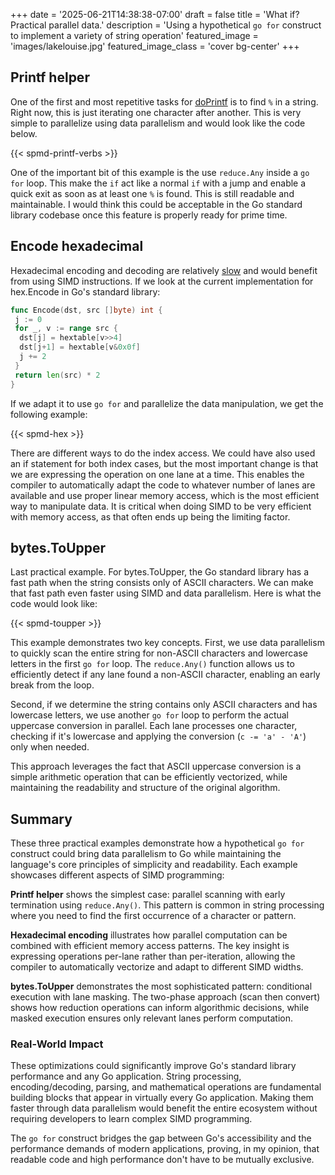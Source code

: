 +++
date = '2025-06-21T14:38:38-07:00'
draft = false
title = 'What if? Practical parallel data.'
description = 'Using a hypothetical `go for` construct to implement a variety of string operation'
featured_image = 'images/lakelouise.jpg'
featured_image_class = 'cover bg-center'
+++

## Printf helper

One of the first and most repetitive tasks for [doPrintf](https://github.com/golang/go/blob/master/src/fmt/print.go#L1028) is to find `%` in a string. Right now, this is just iterating one character after another. This is very simple to parallelize using data parallelism and would look like the code below.

<!--more-->

{{< spmd-printf-verbs >}}

One of the important bit of this example is the use `reduce.Any` inside a `go for` loop. This make the `if` act like a normal `if` with a jump and enable a quick exit as soon as at least one `%` is found. This is still readable and maintainable. I would think this could be acceptable in the Go standard library codebase once this feature is properly ready for prime time.

## Encode hexadecimal

Hexadecimal encoding and decoding are relatively [slow](https://github.com/golang/go/issues/68188) and would benefit from using SIMD instructions. If we look at the current implementation for hex.Encode in Go's standard library:

```go
func Encode(dst, src []byte) int {
 j := 0
 for _, v := range src {
  dst[j] = hextable[v>>4]
  dst[j+1] = hextable[v&0x0f]
  j += 2
 }
 return len(src) * 2
}
```

If we adapt it to use `go for` and parallelize the data manipulation, we get the following example:

{{< spmd-hex >}}

There are different ways to do the index access. We could have also used an if statement for both index cases, but the most important change is that we are expressing the operation on one lane at a time. This enables the compiler to automatically adapt the code to whatever number of lanes are available and use proper linear memory access, which is the most efficient way to manipulate data. It is critical when doing SIMD to be very efficient with memory access, as that often ends up being the limiting factor.

## bytes.ToUpper

Last practical example. For bytes.ToUpper, the Go standard library has a fast path when the string consists only of ASCII characters. We can make that fast path even faster using SIMD and data parallelism. Here is what the code would look like:

{{< spmd-toupper >}}

This example demonstrates two key concepts. First, we use data parallelism to quickly scan the entire string for non-ASCII characters and lowercase letters in the first `go for` loop. The `reduce.Any()` function allows us to efficiently detect if any lane found a non-ASCII character, enabling an early break from the loop.

Second, if we determine the string contains only ASCII characters and has lowercase letters, we use another `go for` loop to perform the actual uppercase conversion in parallel. Each lane processes one character, checking if it's lowercase and applying the conversion (`c -= 'a' - 'A'`) only when needed.

This approach leverages the fact that ASCII uppercase conversion is a simple arithmetic operation that can be efficiently vectorized, while maintaining the readability and structure of the original algorithm.

## Summary

These three practical examples demonstrate how a hypothetical `go for` construct could bring data parallelism to Go while maintaining the language's core principles of simplicity and readability. Each example showcases different aspects of SIMD programming:

**Printf helper** shows the simplest case: parallel scanning with early termination using `reduce.Any()`. This pattern is common in string processing where you need to find the first occurrence of a character or pattern.

**Hexadecimal encoding** illustrates how parallel computation can be combined with efficient memory access patterns. The key insight is expressing operations per-lane rather than per-iteration, allowing the compiler to automatically vectorize and adapt to different SIMD widths.

**bytes.ToUpper** demonstrates the most sophisticated pattern: conditional execution with lane masking. The two-phase approach (scan then convert) shows how reduction operations can inform algorithmic decisions, while masked execution ensures only relevant lanes perform computation.

### Real-World Impact

These optimizations could significantly improve Go's standard library performance and any Go application. String processing, encoding/decoding, parsing, and mathematical operations are fundamental building blocks that appear in virtually every Go application. Making them faster through data parallelism would benefit the entire ecosystem without requiring developers to learn complex SIMD programming.

The `go for` construct bridges the gap between Go's accessibility and the performance demands of modern applications, proving, in my opinion, that readable code and high performance don't have to be mutually exclusive.

